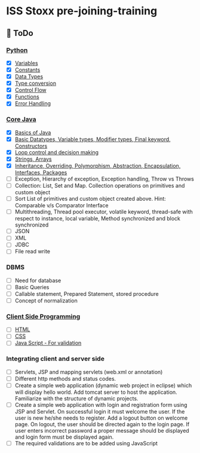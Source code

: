# ISS Stoxx pre-joining-training

## 📝 **ToDo**

### [Python](https://github.com/Piyush-Tilokani/pre-joining-training/tree/main/python)
- [x] [Variables](https://github.com/Piyush-Tilokani/pre-joining-training/tree/main/python/variables)  
- [x] [Constants](https://github.com/Piyush-Tilokani/pre-joining-training/tree/main/python/constants)  
- [x] [Data Types](https://github.com/Piyush-Tilokani/pre-joining-training/tree/main/python/datatypes)  
- [x] [Type conversion](https://github.com/Piyush-Tilokani/pre-joining-training/tree/main/python/type_conversion)  
- [x] [Control Flow](https://github.com/Piyush-Tilokani/pre-joining-training/tree/main/python/control_flow)
- [x] [Functions](https://github.com/Piyush-Tilokani/pre-joining-training/tree/main/python/functions)
- [x] [Error Handling](https://github.com/Piyush-Tilokani/pre-joining-training/tree/main/python/error_handling)

### [Core Java](https://github.com/Piyush-Tilokani/pre-joining-training/tree/main/coreJava)
- [x] [Basics of Java](https://github.com/Piyush-Tilokani/pre-joining-training/tree/main/coreJava/basics)
- [x] [Basic Datatypes, Variable types, Modifier types, Final keyword, Constructors](https://github.com/Piyush-Tilokani/pre-joining-training/tree/main/coreJava/datatypeAndModifiers)
- [x] [Loop control and decision making](https://github.com/Piyush-Tilokani/pre-joining-training/tree/main/coreJava/loopAndDecisionMaking) 
- [x] [Strings, Arrays](https://github.com/Piyush-Tilokani/pre-joining-training/tree/main/coreJava/stringsAndArrays)  
- [x] [Inheritance, Overriding, Polymorphism, Abstraction, Encapsulation, Interfaces, Packages](https://github.com/Piyush-Tilokani/pre-joining-training/tree/main/coreJava/pillarsOfOOPS)  
- [ ] Exception, Hierarchy of exception, Exception handling, Throw vs Throws
- [ ] Collection: List, Set and Map. Collection operations on primitives and custom object
- [ ] Sort List of primitives and custom object created above. Hint: Comparable v/s Comparator Interface
- [ ] Multithreading, Thread pool executor, volatile keyword, thread-safe with respect to instance, local variable, Method synchronized and block synchronized
- [ ] JSON 
- [ ] XML
- [ ] JDBC
- [ ] File read write

### DBMS
- [ ] Need for database
- [ ] Basic Queries
- [ ] Callable statement, Prepared Statement, stored procedure 
- [ ] Concept of normalization

### [Client Side Programming](https://github.com/Piyush-Tilokani/pre-joining-training/tree/main/client_side_programming/src)
- [ ] [HTML](https://github.com/Piyush-Tilokani/pre-joining-training/blob/main/client_side_programming/src/index.html)  
- [ ] [CSS](https://github.com/Piyush-Tilokani/pre-joining-training/tree/main/client_side_programming/src/css)  
- [ ] [Java Script - For validation](https://github.com/Piyush-Tilokani/pre-joining-training/tree/main/client_side_programming/src/js)

### Integrating client and server side
- [ ] Servlets, JSP and mapping servlets (web.xml or annotation)  
- [ ] Different http methods and status codes.  
- [ ] Create a simple web application (dynamic web project in eclipse) which will display hello world. Add tomcat server to host the application. Familiarize with the structure of dynamic projects.
- [ ] Create a simple web application with login and registration form using JSP and Servlet. On successful login it must welcome the user. If the user is new he/she needs to register. Add a logout button on welcome page. On logout, the user should be directed again to the login page. If user enters incorrect password a proper message should be displayed and login form must be displayed again.
- [ ] The required validations are to be added using JavaScript
